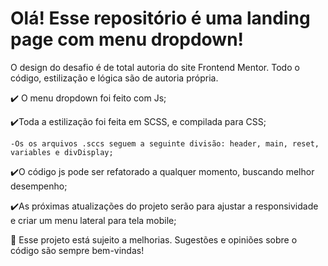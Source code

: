 # Olá! Esse repositório é uma landing page com menu dropdown!

O design do desafio é de total autoria do site Frontend Mentor. Todo o código, estilização e lógica são de autoria própria.
 
✔️ O menu dropdown foi feito com Js;

✔️Toda a estilização foi feita em SCSS, e compilada para CSS;

    -Os os arquivos .sccs seguem a seguinte divisão: header, main, reset, variables e divDisplay;

✔️O código js pode ser refatorado a qualquer momento, buscando melhor desempenho;

✔️As próximas atualizações do projeto serão para ajustar a responsividade e criar um menu lateral para tela mobile;



🌱 Esse projeto está sujeito a melhorias. Sugestões e opiniões sobre o código são sempre bem-vindas!

